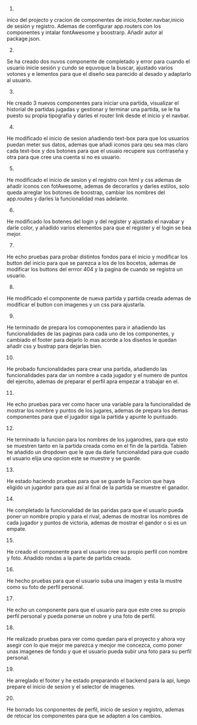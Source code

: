 1.
inico del projecto y cracion de componentes de inicio,footer.navbar,inicio de sesión y registro. Ademas de comfigurar app.routers con los componentes y intalar fontAwesome y boostrarp. Añadir autor al package.json.


2.
Se ha creado dos nuvos componente de completado y error para cuando el usuario inicie sesión y cundo se equvoque la buscar, ajustado varios votones y e lementos para que el diseño sea parecido al desado y adaptarlo al usuario.

3.
He creado 3 nuevos componentes para iniciar una partida, visualizar el historial de partidas jugadas y gestionar y terminar una partida, se le ha puesto su propia tipografia y
darles el router link desde el inicio y el navbar.

4.
He modificado el inicio de sesion añadiendo text-box para que los usuarios puedan meter sus datos, ademas que añadi iconos para qeu sea mas claro cada text-box y dos botones 
para que el usuaio recupere sus contraseña y otra para que cree una cuenta si no es usuario.


5.
He modificado el inicio de sesion y el registro con html y css ademas de añadir iconos con fotAwesome, ademas de decorarlos y darles estilos, 
solo queda arreglar los botones de boostrap, cambiar los nombres del app.routes y darles la funcionalidad mas adelante.

6.
He modificado los botenes del login y del register y ajustado el navabar y darle color, y añadido varios elementos para que el register y el login se bea mejor.

7.
He echo pruebas para probar distintos fondos para el inicio y modificar los button del inicio para que se parezca a los de los bocetos, ademas de modificar los buttons
del errror 404 y la pagina de cuando se registra un usuario.

8.
He modificado el componente de nueva partida y partida creada ademas de modificar el button con imagenes y un css para ajustarla.

9.
He terminado de prepara los comoponentes para ir añadiendo las funcionalidades de las paginas para cada uno de los componentes, y cambiado el footer para dejarlo lo mas acorde a los diseños le quedan añadir css y bustrap para dejarlas bien.


10.
He probado funcionalidades para crear una partida, añadiendo las 
funcionalidades para dar un nombre a cada jugador y el numero de 
puntos del ejercito, ademas de preparar el perfil apra empezar a 
trabajar en el.


11.
He echo pruebas para ver como hacer una variable para la funcionalidad de mostrar los nombre y puntos de los jugares, ademas de prepara los demas  componentes para que el jugador 
siga la partida y apunte lo puntuado.

12.
He terminado la funcion para los nombres de los jugarodres, para que esto se muestren tanto en la partida creada como en el fin de la partida. Tabien he añadido un dropdown que le 
que da darle funcionalidad para que cuado el usuario elija una opcion este se muestre y se guarde.

13.
He estado haciendo pruebas para que se guarde la Faccion que haya eligido un jugardor para  que así al final de la partida se muestre el ganador.

14.
He completado la funcionalidad de las paridas para que el usuario pueda poner un nombre propio y para el rival, ademas de mostrar los nombres de cada jugador y puntos de victoria, ademas de mostrar el gandor o si es un empate.

15.
He creado el componente para el usuario cree su propio perfil con nombre y foto. Añadido rondas a la parte de partida creada.

16.
He hecho pruebas para que el usuario suba una imagen y esta la mustre como su foto de perfil personal.

17.
He echo un componente para que el usuario para que este cree su propio perfil personal y pueda ponerse un nobre y una foto de perfil.

18.
He realizado pruebas para ver como quedan para el proyecto y ahora voy asegir con lo que mejor me parezca y meojor me concezca, como poner unas imagenes de fondo y que el usuario pueda subir una foto para su perfil personal.

19.
He arreglado el footer y he estado preparando el backend para la api, luego prepare el inicio de sesion y el selector de imagenes.

20.
He borrado los conponentes de perfil, inicio de sesion y registro, ademas de retocar los componentes para que se adapten a los cambios.